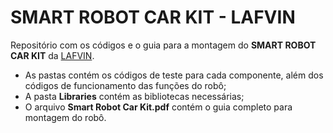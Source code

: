 # SMART ROBOT CAR KIT - LAFVIN

Repositório com os códigos e o guia para a montagem do **SMART ROBOT CAR KIT** da [LAFVIN](https://pt.aliexpress.com/store/1942043).

- As pastas contém os códigos de teste para cada componente, além dos códigos de funcionamento das funções do robô;
- A pasta **Libraries** contém as bibliotecas necessárias;
- O arquivo **Smart Robot Car Kit.pdf** contém o guia completo para montagem do robô.
